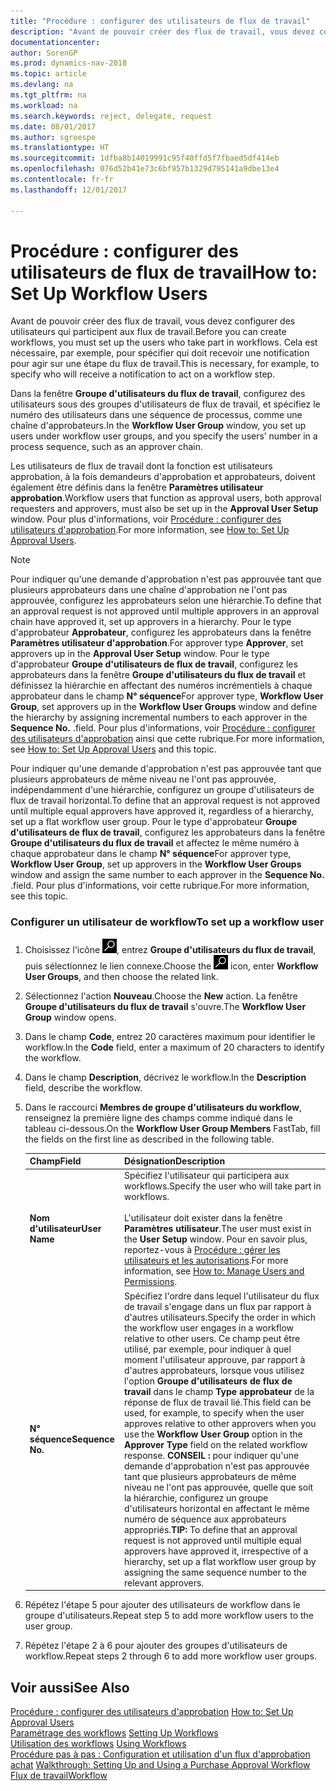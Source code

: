 ```yaml
---
title: "Procédure : configurer des utilisateurs de flux de travail"
description: "Avant de pouvoir créer des flux de travail, vous devez configurer des utilisateurs qui participent aux flux de travail. Cela est nécessaire, par exemple, pour spécifier qui doit recevoir une notification pour agir sur une étape du flux de travail."
documentationcenter: 
author: SorenGP
ms.prod: dynamics-nav-2018
ms.topic: article
ms.devlang: na
ms.tgt_pltfrm: na
ms.workload: na
ms.search.keywords: reject, delegate, request
ms.date: 08/01/2017
ms.author: sgroespe
ms.translationtype: HT
ms.sourcegitcommit: 1dfba8b14019991c95f40ffd5f7fbaed5df414eb
ms.openlocfilehash: 076d52b41e73c6bf957b1329d795141a9dbe13e4
ms.contentlocale: fr-fr
ms.lasthandoff: 12/01/2017

---
```

# <a name="how-to-set-up-workflow-users"></a><span data-ttu-id="f399c-104">Procédure : configurer des utilisateurs de flux de travail</span><span class="sxs-lookup"><span data-stu-id="f399c-104">How to: Set Up Workflow Users</span></span>
<span data-ttu-id="f399c-105">Avant de pouvoir créer des flux de travail, vous devez configurer des utilisateurs qui participent aux flux de travail.</span><span class="sxs-lookup"><span data-stu-id="f399c-105">Before you can create workflows, you must set up the users who take part in workflows.</span></span> <span data-ttu-id="f399c-106">Cela est nécessaire, par exemple, pour spécifier qui doit recevoir une notification pour agir sur une étape du flux de travail.</span><span class="sxs-lookup"><span data-stu-id="f399c-106">This is necessary, for example, to specify who will receive a notification to act on a workflow step.</span></span>  

<span data-ttu-id="f399c-107">Dans la fenêtre **Groupe d'utilisateurs du flux de travail**, configurez des utilisateurs sous des groupes d'utilisateurs de flux de travail, et spécifiez le numéro des utilisateurs dans une séquence de processus, comme une chaîne d'approbateurs.</span><span class="sxs-lookup"><span data-stu-id="f399c-107">In the **Workflow User Group** window, you set up users under workflow user groups, and you specify the users’ number in a process sequence, such as an approver chain.</span></span>  

<span data-ttu-id="f399c-108">Les utilisateurs de flux de travail dont la fonction est utilisateurs approbation, à la fois demandeurs d'approbation et approbateurs, doivent également être définis dans la fenêtre **Paramètres utilisateur approbation**.</span><span class="sxs-lookup"><span data-stu-id="f399c-108">Workflow users that function as approval users, both approval requesters and approvers, must also be set up in the **Approval User Setup** window.</span></span> <span data-ttu-id="f399c-109">Pour plus d'informations, voir [Procédure : configurer des utilisateurs d'approbation](across-how-to-set-up-approval-users.md).</span><span class="sxs-lookup"><span data-stu-id="f399c-109">For more information, see [How to: Set Up Approval Users](across-how-to-set-up-approval-users.md).</span></span>  

> [!NOTE]  
>  <span data-ttu-id="f399c-110">Pour indiquer qu'une demande d'approbation n'est pas approuvée tant que plusieurs approbateurs dans une chaîne d'approbation ne l'ont pas approuvée, configurez les approbateurs selon une hiérarchie.</span><span class="sxs-lookup"><span data-stu-id="f399c-110">To define that an approval request is not approved until multiple approvers in an approval chain have approved it, set up approvers in a hierarchy.</span></span> <span data-ttu-id="f399c-111">Pour le type d'approbateur **Approbateur**, configurez les approbateurs dans la fenêtre **Paramètres utilisateur d'approbation**.</span><span class="sxs-lookup"><span data-stu-id="f399c-111">For approver type **Approver**, set approvers up in the **Approval User Setup** window.</span></span> <span data-ttu-id="f399c-112">Pour le type d'approbateur **Groupe d'utilisateurs de flux de travail**, configurez les approbateurs dans la fenêtre **Groupe d'utilisateurs du flux de travail** et définissez la hiérarchie en affectant des numéros incrémentiels à chaque approbateur dans le champ **N° séquence**</span><span class="sxs-lookup"><span data-stu-id="f399c-112">For approver type, **Workflow User Group**, set approvers up in the **Workflow User Groups** window and define the hierarchy by assigning incremental numbers to each approver in the **Sequence No.**</span></span> <span data-ttu-id="f399c-113">.</span><span class="sxs-lookup"><span data-stu-id="f399c-113">field.</span></span> <span data-ttu-id="f399c-114">Pour plus d'informations, voir [Procédure : configurer des utilisateurs d'approbation](across-how-to-set-up-approval-users.md) ainsi que cette rubrique.</span><span class="sxs-lookup"><span data-stu-id="f399c-114">For more information, see [How to: Set Up Approval Users](across-how-to-set-up-approval-users.md) and this topic.</span></span>  
>   
>  <span data-ttu-id="f399c-115">Pour indiquer qu'une demande d'approbation n'est pas approuvée tant que plusieurs approbateurs de même niveau ne l'ont pas approuvée, indépendamment d'une hiérarchie, configurez un groupe d'utilisateurs de flux de travail horizontal.</span><span class="sxs-lookup"><span data-stu-id="f399c-115">To define that an approval request is not approved until multiple equal approvers have approved it, regardless of a hierarchy, set up a flat workflow user group.</span></span> <span data-ttu-id="f399c-116">Pour le type d'approbateur **Groupe d'utilisateurs de flux de travail**, configurez les approbateurs dans la fenêtre **Groupe d'utilisateurs du flux de travail** et affectez le même numéro à chaque approbateur dans le champ **N° séquence**</span><span class="sxs-lookup"><span data-stu-id="f399c-116">For approver type, **Workflow User Group**, set up approvers in the **Workflow User Groups** window and assign the same number to each approver in the **Sequence No.**</span></span> <span data-ttu-id="f399c-117">.</span><span class="sxs-lookup"><span data-stu-id="f399c-117">field.</span></span> <span data-ttu-id="f399c-118">Pour plus d'informations, voir cette rubrique.</span><span class="sxs-lookup"><span data-stu-id="f399c-118">For more information, see this topic.</span></span>  

### <a name="to-set-up-a-workflow-user"></a><span data-ttu-id="f399c-119">Configurer un utilisateur de workflow</span><span class="sxs-lookup"><span data-stu-id="f399c-119">To set up a workflow user</span></span>  

1. <span data-ttu-id="f399c-120">Choisissez l'icône ![Page ou état pour la recherche](media/ui-search/search_small.png "icône Page ou état pour la recherche"), entrez **Groupe d'utilisateurs du flux de travail**, puis sélectionnez le lien connexe.</span><span class="sxs-lookup"><span data-stu-id="f399c-120">Choose the ![Search for Page or Report](media/ui-search/search_small.png "Search for Page or Report icon") icon, enter **Workflow User Groups**, and then choose the related link.</span></span>  
2. <span data-ttu-id="f399c-121">Sélectionnez l'action **Nouveau**.</span><span class="sxs-lookup"><span data-stu-id="f399c-121">Choose the **New** action.</span></span> <span data-ttu-id="f399c-122">La fenêtre **Groupe d'utilisateurs du flux de travail** s'ouvre.</span><span class="sxs-lookup"><span data-stu-id="f399c-122">The **Workflow User Group** window opens.</span></span>  
3. <span data-ttu-id="f399c-123">Dans le champ **Code**, entrez 20 caractères maximum pour identifier le workflow.</span><span class="sxs-lookup"><span data-stu-id="f399c-123">In the **Code** field, enter a maximum of 20 characters to identify the workflow.</span></span>  
4. <span data-ttu-id="f399c-124">Dans le champ **Description**, décrivez le workflow.</span><span class="sxs-lookup"><span data-stu-id="f399c-124">In the **Description** field, describe the workflow.</span></span>  
5. <span data-ttu-id="f399c-125">Dans le raccourci **Membres de groupe d'utilisateurs du workflow**, renseignez la première ligne des champs comme indiqué dans le tableau ci-dessous.</span><span class="sxs-lookup"><span data-stu-id="f399c-125">On the **Workflow User Group Members** FastTab, fill the fields on the first line as described in the following table.</span></span>  

    |<span data-ttu-id="f399c-126">Champ</span><span class="sxs-lookup"><span data-stu-id="f399c-126">Field</span></span>|<span data-ttu-id="f399c-127">Désignation</span><span class="sxs-lookup"><span data-stu-id="f399c-127">Description</span></span>|  
    |---------------------------------|---------------------------------------|  
    |<span data-ttu-id="f399c-128">**Nom d'utilisateur**</span><span class="sxs-lookup"><span data-stu-id="f399c-128">**User Name**</span></span>|<span data-ttu-id="f399c-129">Spécifiez l'utilisateur qui participera aux workflows.</span><span class="sxs-lookup"><span data-stu-id="f399c-129">Specify the user who will take part in workflows.</span></span><br /><br /> <span data-ttu-id="f399c-130">L'utilisateur doit exister dans la fenêtre **Paramètres utilisateur**.</span><span class="sxs-lookup"><span data-stu-id="f399c-130">The user must exist in the **User Setup** window.</span></span> <span data-ttu-id="f399c-131">Pour en savoir plus, reportez-vous à [Procédure : gérer les utilisateurs et les autorisations](ui-how-users-permissions.md).</span><span class="sxs-lookup"><span data-stu-id="f399c-131">For more information, see [How to: Manage Users and Permissions](ui-how-users-permissions.md).</span></span>|  
    |<span data-ttu-id="f399c-132">**N° séquence**</span><span class="sxs-lookup"><span data-stu-id="f399c-132">**Sequence No.**</span></span>|<span data-ttu-id="f399c-133">Spécifiez l'ordre dans lequel l'utilisateur du flux de travail s'engage dans un flux par rapport à d'autres utilisateurs.</span><span class="sxs-lookup"><span data-stu-id="f399c-133">Specify the order in which the workflow user engages in a workflow relative to other users.</span></span> <span data-ttu-id="f399c-134">Ce champ peut être utilisé, par exemple, pour indiquer à quel moment l'utilisateur approuve, par rapport à d'autres approbateurs, lorsque vous utilisez l'option **Groupe d'utilisateurs de flux de travail** dans le champ **Type approbateur** de la réponse de flux de travail lié.</span><span class="sxs-lookup"><span data-stu-id="f399c-134">This field can be used, for example, to specify when the user approves relative to other approvers when you use the **Workflow User Group** option in the **Approver Type** field on the related workflow response.</span></span> <span data-ttu-id="f399c-135">**CONSEIL :**  pour indiquer qu'une demande d'approbation n'est pas approuvée tant que plusieurs approbateurs de même niveau ne l'ont pas approuvée, quelle que soit la hiérarchie, configurez un groupe d'utilisateurs horizontal en affectant le même numéro de séquence aux approbateurs appropriés.</span><span class="sxs-lookup"><span data-stu-id="f399c-135">**TIP:**  To define that an approval request is not approved until multiple equal approvers have approved it, irrespective of a hierarchy, set up a flat workflow user group by assigning the same sequence number to the relevant approvers.</span></span>|  
6. <span data-ttu-id="f399c-136">Répétez l'étape 5 pour ajouter des utilisateurs de workflow dans le groupe d'utilisateurs.</span><span class="sxs-lookup"><span data-stu-id="f399c-136">Repeat step 5 to add more workflow users to the user group.</span></span>  
7. <span data-ttu-id="f399c-137">Répétez l'étape 2 à 6 pour ajouter des groupes d'utilisateurs de workflow.</span><span class="sxs-lookup"><span data-stu-id="f399c-137">Repeat steps 2 through 6 to add more workflow user groups.</span></span>  

## <a name="see-also"></a><span data-ttu-id="f399c-138">Voir aussi</span><span class="sxs-lookup"><span data-stu-id="f399c-138">See Also</span></span>  
<span data-ttu-id="f399c-139">[Procédure : configurer des utilisateurs d'approbation](across-how-to-set-up-approval-users.md) </span><span class="sxs-lookup"><span data-stu-id="f399c-139">[How to: Set Up Approval Users](across-how-to-set-up-approval-users.md) </span></span>  
<span data-ttu-id="f399c-140">[Paramétrage des workflows](across-set-up-workflows.md) </span><span class="sxs-lookup"><span data-stu-id="f399c-140">[Setting Up Workflows](across-set-up-workflows.md) </span></span>  
<span data-ttu-id="f399c-141">[Utilisation des workflows](across-use-workflows.md) </span><span class="sxs-lookup"><span data-stu-id="f399c-141">[Using Workflows](across-use-workflows.md) </span></span>  
<span data-ttu-id="f399c-142">[Procédure pas à pas : Configuration et utilisation d'un flux d'approbation achat](walkthrough-setting-up-and-using-a-purchase-approval-workflow.md) </span><span class="sxs-lookup"><span data-stu-id="f399c-142">[Walkthrough: Setting Up and Using a Purchase Approval Workflow](walkthrough-setting-up-and-using-a-purchase-approval-workflow.md) </span></span>  
[<span data-ttu-id="f399c-143">Flux de travail</span><span class="sxs-lookup"><span data-stu-id="f399c-143">Workflow</span></span>](across-workflow.md)   


